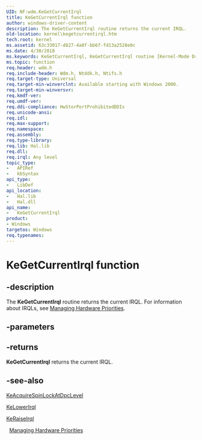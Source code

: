 ```yaml
---
UID: NF:wdm.KeGetCurrentIrql
title: KeGetCurrentIrql function
author: windows-driver-content
description: The KeGetCurrentIrql routine returns the current IRQL.
old-location: kernel\kegetcurrentirql.htm
tech.root: kernel
ms.assetid: 63c33017-d827-4a8f-bb6f-fd13a2528e0c
ms.date: 4/30/2018
ms.keywords: KeGetCurrentIrql, KeGetCurrentIrql routine [Kernel-Mode Driver Architecture], k105_04c845e8-a239-4400-8a5f-15996754494a.xml, kernel.kegetcurrentirql, wdm/KeGetCurrentIrql
ms.topic: function
req.header: wdm.h
req.include-header: Wdm.h, Ntddk.h, Ntifs.h
req.target-type: Universal
req.target-min-winverclnt: Available starting with Windows 2000.
req.target-min-winversvr: 
req.kmdf-ver: 
req.umdf-ver: 
req.ddi-compliance: HwStorPortProhibitedDDIs
req.unicode-ansi: 
req.idl: 
req.max-support: 
req.namespace: 
req.assembly: 
req.type-library: 
req.lib: Hal.lib
req.dll: 
req.irql: Any level
topic_type:
-	APIRef
-	kbSyntax
api_type:
-	LibDef
api_location:
-	Hal.lib
-	Hal.dll
api_name:
-	KeGetCurrentIrql
product:
- Windows
targetos: Windows
req.typenames: 
---
```


# KeGetCurrentIrql function


## -description


The <b>KeGetCurrentIrql</b> routine returns the current IRQL. For information about IRQLs, see [Managing Hardware Priorities](https://docs.microsoft.com/windows-hardware/drivers/kernel/managing-hardware-priorities).


## -parameters






## -returns



<b>KeGetCurrentIrql</b> returns the current IRQL.




## -see-also




<a href="https://msdn.microsoft.com/library/windows/hardware/ff551921">KeAcquireSpinLockAtDpcLevel</a>



<a href="https://msdn.microsoft.com/library/windows/hardware/ff552968">KeLowerIrql</a>



<a href="https://msdn.microsoft.com/library/windows/hardware/ff553079">KeRaiseIrql</a>


 
[Managing Hardware Priorities](https://docs.microsoft.com/windows-hardware/drivers/kernel/managing-hardware-priorities)
 

